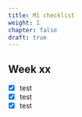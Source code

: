 ```yaml
---
title: M1 checklist
weight: 1
chapter: false
draft: true
---
```


## Week xx

- [x] test
- [x] test
- [x] test